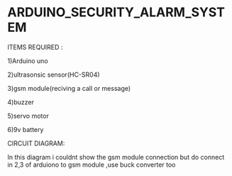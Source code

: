 # ARDUINO_SECURITY_ALARM_SYSTEM
ITEMS REQUIRED :

1)Arduino uno 

2)ultrasonsic sensor(HC-SR04)

3)gsm module(reciving a call or message)

4)buzzer

5)servo motor 

6)9v battery

CIRCUIT DIAGRAM:

In this diagram i couldnt show the gsm module connection but do connect in 2,3 of arduiono to gsm module ,use buck converter too




